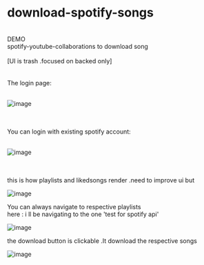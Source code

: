 # download-spotify-songs
</br>
DEMO</br>
spotify-youtube-collaborations to download song
</br>

</br>
[UI is trash .focused on backed only]</br></br></br>
The login page:</br></br>

![image](https://user-images.githubusercontent.com/63946883/216513500-0ea08250-41ea-4476-9bae-454ebecd4e34.png)

</br></br>
You can login with existing spotify account:</br></br>

![image](https://user-images.githubusercontent.com/63946883/216513925-8410e67e-80cc-4f5a-b24d-12a469557bc9.png)

</br></br>
this is how playlists and likedsongs render .need to improve ui but

![image](https://user-images.githubusercontent.com/63946883/216515171-ff21d140-cb2b-45cf-a653-12a1d6ad7c4c.png)

You can always navigate to respective playlists
</br>
here : i ll be navigating to the one 'test for spotify api'

![image](https://user-images.githubusercontent.com/63946883/216515425-bc73d670-4265-4d10-96c0-45553ed45c51.png)

the download button is clickable .It download the respective songs

![image](https://user-images.githubusercontent.com/63946883/216515742-822afe66-243a-415b-9813-b804809b83db.png)

